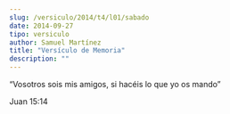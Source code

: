 ```yaml
---
slug: /versiculo/2014/t4/l01/sabado
date: 2014-09-27
tipo: versiculo
author: Samuel Martínez
title: "Versículo de Memoria"
description: ""
---
```


“Vosotros sois mis amigos, si hacéis lo que yo os mando”

Juan 15:14
